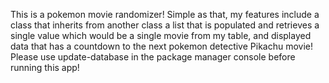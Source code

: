 This is a pokemon movie randomizer! Simple as that, my features include a class that inherits from another class a list that is populated and retrieves a single value which would be a single movie from my table, and displayed data that has a countdown to the next pokemon detective Pikachu movie!
Please use update-database in the package manager console before running this app!
